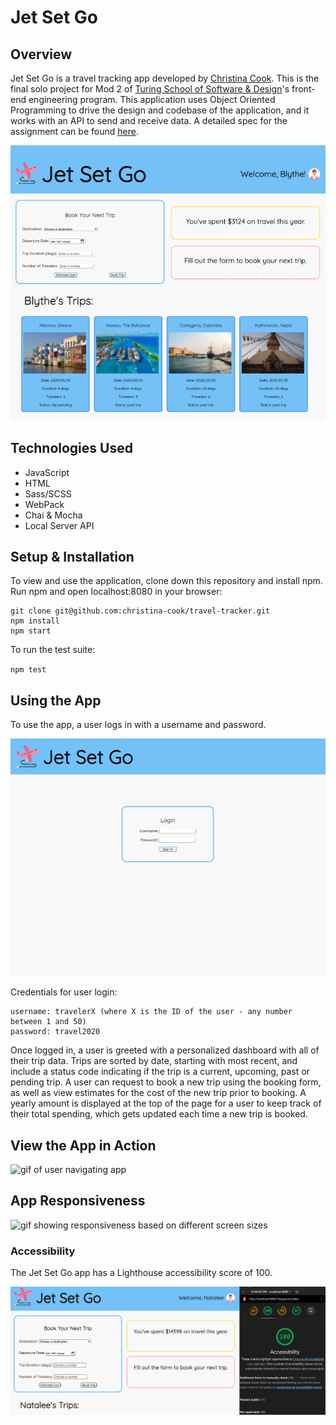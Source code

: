 # Jet Set Go

## Overview

Jet Set Go is a travel tracking app developed by [Christina Cook](https://github.com/christina-cook). This is the final solo project for Mod 2 of [Turing School of Software & Design](https://turing.io/)'s front-end engineering program. This application uses Object Oriented Programming to drive the design and codebase of the application, and it works with an API to send and receive data. A detailed spec for the assignment can be found [here](https://frontend.turing.io/projects/travel-tracker.html).

![screenshot of main dashboard](./src/images/dashboard.png)

## Technologies Used

- JavaScript
- HTML
- Sass/SCSS
- WebPack
- Chai & Mocha
- Local Server API

## Setup & Installation

To view and use the application, clone down this repository and install npm. Run npm and open localhost:8080 in your browser: 

```
git clone git@github.com:christina-cook/travel-tracker.git
npm install
npm start
```

To run the test suite:

`npm test`

## Using the App

To use the app, a user logs in with a username and password. 

![screenshot of login page](./src/images/login-page.png)

Credentials for user login:

```
username: travelerX (where X is the ID of the user - any number between 1 and 50)
password: travel2020
```

Once logged in, a user is greeted with a personalized dashboard with all of their trip data. Trips are sorted by date, starting with most recent, and include a status code indicating if the trip is a current, upcoming, past or pending trip. A user can request to book a new trip using the booking form, as well as view estimates for the cost of the new trip prior to booking. A yearly amount is displayed at the top of the page for a user to keep track of their total spending, which gets updated each time a new trip is booked.

## View the App in Action

![gif of user navigating app](https://media.giphy.com/media/Y4t4O08NhMLGzRtgOX/giphy.gif)

## App Responsiveness

![gif showing responsiveness based on different screen sizes](https://media.giphy.com/media/EnJSFnJYc30j1zOtAT/giphy.gif)

### Accessibility

The Jet Set Go app has a Lighthouse accessibility score of 100. 

![screenshot of Lighthouse audit](./src/images/accessibility.png)
